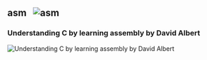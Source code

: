 ## asm &nbsp;&nbsp;![asm](https://progressbar-guibranco.vercel.app/100/?title=1/1)
### Understanding C by learning assembly by David Albert
![Understanding C by learning assembly by David Albert](https://progressbar-guibranco.vercel.app/100/?title=1/1)
